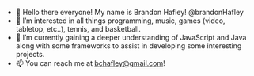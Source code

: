 - 👋 Hello there everyone! My name is Brandon Hafley! @brandonHafley
- 👀 I’m interested in all things programming, music, games (video, tabletop, etc..), tennis, and basketball.
- 🌱 I’m currently gaining a deeper understanding of JavaScript and Java along with some frameworks to assist in developing some interesting projects.
- 📫 You can reach me at bchafley@gmail.com!
